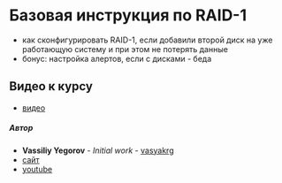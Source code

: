 # Базовая инструкция по RAID-1
  - как сконфигурировать RAID-1, если добавили второй диск на уже работающую систему и при этом не потерять данные
  - бонус: настройка алертов, если с дисками - беда

## Видео к курсу
  - [видео]()

##### Автор
 - **Vassiliy Yegorov** - *Initial work* - [vasyakrg](https://github.com/vasyakrg)
 - [сайт](vk.com/realmanual)
 - [youtube](youtube.com/realmanual)
